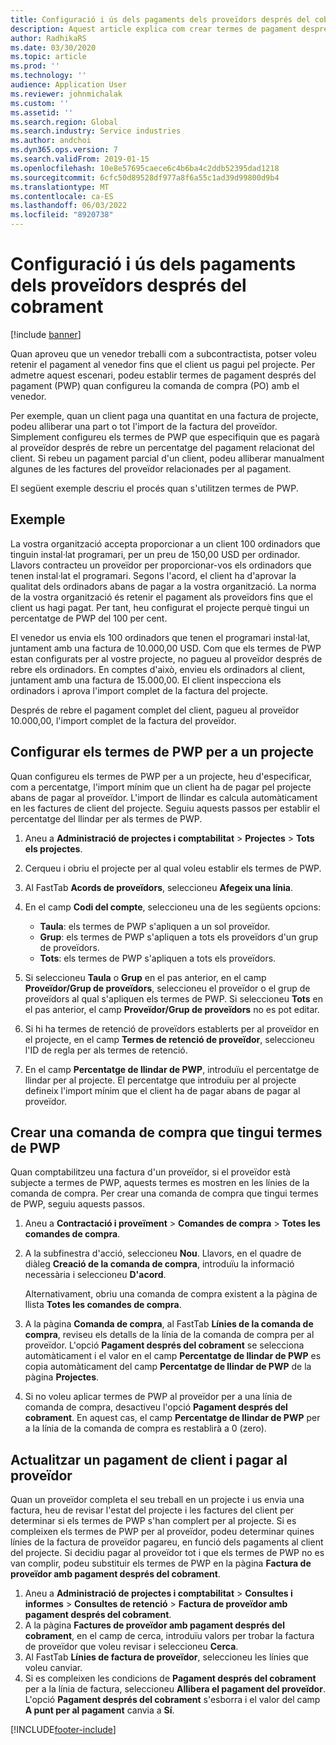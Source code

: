 ```yaml
---
title: Configuració i ús dels pagaments dels proveïdors després del cobrament
description: Aquest article explica com crear termes de pagament després del pagament (PWP) de manera que pugueu alliberar pagaments parcials de proveïdors, en funció dels pagaments del client.
author: RadhikaRS
ms.date: 03/30/2020
ms.topic: article
ms.prod: ''
ms.technology: ''
audience: Application User
ms.reviewer: johnmichalak
ms.custom: ''
ms.assetid: ''
ms.search.region: Global
ms.search.industry: Service industries
ms.author: andchoi
ms.dyn365.ops.version: 7
ms.search.validFrom: 2019-01-15
ms.openlocfilehash: 10e8e57695caece6c4b6ba4c2ddb52395dad1218
ms.sourcegitcommit: 6cfc50d89528df977a8f6a55c1ad39d99800d9b4
ms.translationtype: MT
ms.contentlocale: ca-ES
ms.lasthandoff: 06/03/2022
ms.locfileid: "8920738"
---
```

# <a name="set-up-and-use-pay-when-paid-vendor-payments"></a>Configuració i ús dels pagaments dels proveïdors després del cobrament

[!include [banner](../includes/banner.md)]

Quan aproveu que un venedor treballi com a subcontractista, potser voleu retenir el pagament al venedor fins que el client us pagui pel projecte. Per admetre aquest escenari, podeu establir termes de pagament després del pagament (PWP) quan configureu la comanda de compra (PO) amb el venedor.

Per exemple, quan un client paga una quantitat en una factura de projecte, podeu alliberar una part o tot l'import de la factura del proveïdor. Simplement configureu els termes de PWP que especifiquin que es pagarà al proveïdor després de rebre un percentatge del pagament relacionat del client. Si rebeu un pagament parcial d'un client, podeu alliberar manualment algunes de les factures del proveïdor relacionades per al pagament.

El següent exemple descriu el procés quan s'utilitzen termes de PWP.

## <a name="example"></a>Exemple

La vostra organització accepta proporcionar a un client 100 ordinadors que tinguin instal·lat programari, per un preu de 150,00 USD per ordinador. Llavors contracteu un proveïdor per proporcionar-vos els ordinadors que tenen instal·lat el programari. Segons l'acord, el client ha d'aprovar la qualitat dels ordinadors abans de pagar a la vostra organització. La norma de la vostra organització és retenir el pagament als proveïdors fins que el client us hagi pagat. Per tant, heu configurat el projecte perquè tingui un percentatge de PWP del 100 per cent.

El venedor us envia els 100 ordinadors que tenen el programari instal·lat, juntament amb una factura de 10.000,00 USD. Com que els termes de PWP estan configurats per al vostre projecte, no pagueu al proveïdor després de rebre els ordinadors. En comptes d'això, envieu els ordinadors al client, juntament amb una factura de 15.000,00. El client inspecciona els ordinadors i aprova l'import complet de la factura del projecte.

Després de rebre el pagament complet del client, pagueu al proveïdor 10.000,00, l'import complet de la factura del proveïdor.

## <a name="set-up-pwp-terms-for-a-project"></a>Configurar els termes de PWP per a un projecte

Quan configureu els termes de PWP per a un projecte, heu d'especificar, com a percentatge, l'import mínim que un client ha de pagar pel projecte abans de pagar al proveïdor. L'import de llindar es calcula automàticament en les factures de client del projecte. Seguiu aquests passos per establir el percentatge del llindar per als termes de PWP.

1. Aneu a **Administració de projectes i comptabilitat** \> **Projectes** \> **Tots els projectes**.
2. Cerqueu i obriu el projecte per al qual voleu establir els termes de PWP.
3. Al FastTab **Acords de proveïdors**, seleccioneu **Afegeix una línia**.
3. En el camp **Codi del compte**, seleccioneu una de les següents opcions:

    - **Taula**: els termes de PWP s'apliquen a un sol proveïdor.
    - **Grup**: els termes de PWP s'apliquen a tots els proveïdors d'un grup de proveïdors.
    - **Tots**: els termes de PWP s'apliquen a tots els proveïdors.

4. Si seleccioneu **Taula** o **Grup** en el pas anterior, en el camp **Proveïdor/Grup de proveïdors**, seleccioneu el proveïdor o el grup de proveïdors al qual s'apliquen els termes de PWP. Si seleccioneu **Tots** en el pas anterior, el camp **Proveïdor/Grup de proveïdors** no es pot editar.
5. Si hi ha termes de retenció de proveïdors establerts per al proveïdor en el projecte, en el camp **Termes de retenció de proveïdor**, seleccioneu l'ID de regla per als termes de retenció.
6. En el camp **Percentatge de llindar de PWP**, introduïu el percentatge de llindar per al projecte. El percentatge que introduïu per al projecte defineix l'import mínim que el client ha de pagar abans de pagar al proveïdor.

## <a name="create-a-po-that-has-pwp-terms"></a>Crear una comanda de compra que tingui termes de PWP

Quan comptabilitzeu una factura d'un proveïdor, si el proveïdor està subjecte a termes de PWP, aquests termes es mostren en les línies de la comanda de compra. Per crear una comanda de compra que tingui termes de PWP, seguiu aquests passos.

1. Aneu a **Contractació i proveïment** \> **Comandes de compra** \> **Totes les comandes de compra**.
2. A la subfinestra d'acció, seleccioneu **Nou**. Llavors, en el quadre de diàleg **Creació de la comanda de compra**, introduïu la informació necessària i seleccioneu **D'acord**.

    Alternativament, obriu una comanda de compra existent a la pàgina de llista **Totes les comandes de compra**.

4. A la pàgina **Comanda de compra**, al FastTab **Línies de la comanda de compra**, reviseu els detalls de la línia de la comanda de compra per al proveïdor. L'opció **Pagament després del cobrament** se selecciona automàticament i el valor en el camp **Percentatge de llindar de PWP** es copia automàticament del camp **Percentatge de llindar de PWP** de la pàgina **Projectes**.
6. Si no voleu aplicar termes de PWP al proveïdor per a una línia de comanda de compra, desactiveu l'opció **Pagament després del cobrament**. En aquest cas, el camp **Percentatge de llindar de PWP** per a la línia de la comanda de compra es restablirà a 0 (zero).

## <a name="update-a-customer-payment-and-pay-the-vendor"></a>Actualitzar un pagament de client i pagar al proveïdor

Quan un proveïdor completa el seu treball en un projecte i us envia una factura, heu de revisar l'estat del projecte i les factures del client per determinar si els termes de PWP s'han complert per al projecte. Si es compleixen els termes de PWP per al proveïdor, podeu determinar quines línies de la factura de proveïdor pagareu, en funció dels pagaments al client del projecte. Si decidiu pagar al proveïdor tot i que els termes de PWP no es van complir, podeu substituir els termes de PWP en la pàgina **Factura de proveïdor amb pagament després del cobrament**.

1. Aneu a **Administració de projectes i comptabilitat** \> **Consultes i informes** \> **Consultes de retenció** \> **Factura de proveïdor amb pagament després del cobrament**.
2. A la pàgina **Factures de proveïdor amb pagament després del cobrament**, en el camp de cerca, introduïu valors per trobar la factura de proveïdor que voleu revisar i seleccioneu **Cerca**.
3. Al FastTab **Línies de factura de proveïdor**, seleccioneu les línies que voleu canviar.
4. Si es compleixen les condicions de **Pagament després del cobrament** per a la línia de factura, seleccioneu **Allibera el pagament del proveïdor**. L'opció **Pagament després del cobrament** s'esborra i el valor del camp **A punt per al pagament** canvia a **Sí**.


[!INCLUDE[footer-include](../includes/footer-banner.md)]